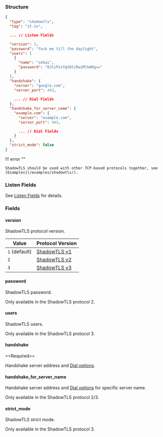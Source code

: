### Structure

```json
{
  "type": "shadowtls",
  "tag": "st-in",

  ... // Listen Fields

  "version": 3,
  "password": "fuck me till the daylight",
  "users": [
    {
      "name": "sekai",
      "password": "8JCsPssfgS8tiRwiMlhARg=="
    }
  ],
  "handshake": {
    "server": "google.com",
    "server_port": 443,
    
    ... // Dial Fields
  },
  "handshake_for_server_name": {
    "example.com": {
      "server": "example.com",
      "server_port": 443,

      ... // Dial Fields
    }
  },
  "strict_mode": false
}
```

!!! error ""

    ShadowTLS should be used with other TCP-based protocols together, see [Examples](/examples/shadowtls/).

### Listen Fields

See [Listen Fields](/configuration/shared/listen) for details.

### Fields

#### version

ShadowTLS protocol version.

| Value         | Protocol Version                                                                        |
|---------------|-----------------------------------------------------------------------------------------|
| `1` (default) | [ShadowTLS v1](https://github.com/ihciah/shadow-tls/blob/master/docs/protocol-en.md#v1) |
| `2`           | [ShadowTLS v2](https://github.com/ihciah/shadow-tls/blob/master/docs/protocol-en.md#v2) |
| `3`           | [ShadowTLS v3](https://github.com/ihciah/shadow-tls/blob/master/docs/protocol-v3-en.md) |

#### password

ShadowTLS password.

Only available in the ShadowTLS protocol 2.


#### users

ShadowTLS users.

Only available in the ShadowTLS protocol 3.

#### handshake

==Required==

Handshake server address and [Dial options](/configuration/shared/dial).

#### handshake_for_server_name

Handshake server address and [Dial options](/configuration/shared/dial) for specific server name.

Only available in the ShadowTLS protocol 2/3.

#### strict_mode

ShadowTLS strict mode.

Only available in the ShadowTLS protocol 3.
